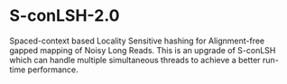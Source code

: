 # S-conLSH-2.0
Spaced-context based Locality Sensitive hashing for Alignment-free gapped mapping of Noisy Long Reads. This is an upgrade of S-conLSH which can handle multiple simultaneous threads to achieve a better run-time performance.
